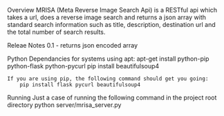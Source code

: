 Overview
    MRISA (Meta Reverse Image Search Api) is a RESTful api which takes a url, does a reverse image search and returns a json array with standard search information such as title, description, destination url and the total number of search results.

Releae Notes
    0.1 - returns json encoded array

Python Dependancies
    for systems using apt:
        apt-get install python-pip python-flask python-pycurl
        pip install beautifulsoup4

    If you are using pip, the following command should get you going:
        pip install flask pycurl beautifulsoup4

Running
    Just a case of running the following command in the project root directory
    python server/mrisa_server.py
